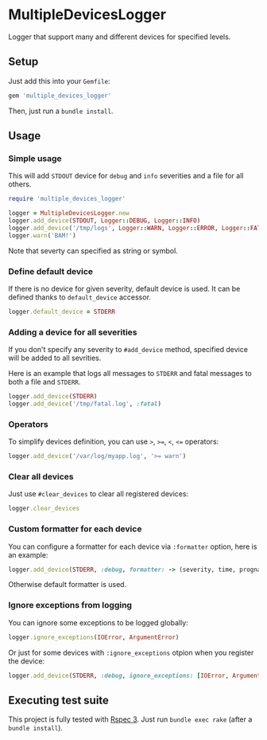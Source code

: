 # MultipleDevicesLogger

Logger that support many and different devices for specified levels.

## Setup

Just add this into your `Gemfile`:

```ruby
gem 'multiple_devices_logger'
```

Then, just run a `bundle install`.

## Usage

### Simple usage

This will add `STDOUT` device for `debug` and `info` severities and a file
for all others.

```ruby
require 'multiple_devices_logger'

logger = MultipleDevicesLogger.new
logger.add_device(STDOUT, Logger::DEBUG, Logger::INFO)
logger.add_device('/tmp/logs', Logger::WARN, Logger::ERROR, Logger::FATAL)
logger.warn('BAM!')
```

Note that severty can specified as string or symbol.

### Define default device

If there is no device for given severity, default device is used. It can be
defined thanks to `default_device` accessor.

```ruby
logger.default_device = STDERR
```

### Adding a device for all severities

If you don't specify any severity to `#add_device` method, specified device
will be added to all sevrities.

Here is an example that logs all messages to `STDERR` and fatal messages to
both a file and `STDERR`.

```ruby
logger.add_device(STDERR)
logger.add_device('/tmp/fatal.log', :fatal)
```

### Operators

To simplify devices definition, you can use `>`, `>=`, `<`, `<=` operators:

```ruby
logger.add_device('/var/log/myapp.log', '>= warn')
```

### Clear all devices

Just use `#clear_devices` to clear all registered devices:

```ruby
logger.clear_devices
```

### Custom formatter for each device

You can configure a formatter for each device via `:formatter` option, here
is an example:

```ruby
logger.add_device(STDERR, :debug, formatter: -> (severity, time, progname, message) { "[#{severity}] #{message}\n" })
```

Otherwise default formatter is used.

### Ignore exceptions from logging

You can ignore some exceptions to be logged globally:

```ruby
logger.ignore_exceptions(IOError, ArgumentError)
```

Or just for some devices with `:ignore_exceptions` otpion when you register
the device:

```ruby
logger.add_device(STDERR, :debug, ignore_exceptions: [IOError, ArgumentError])
```

## Executing test suite

This project is fully tested with [Rspec 3](http://github.com/rspec/rspec).
Just run `bundle exec rake` (after a `bundle install`).
